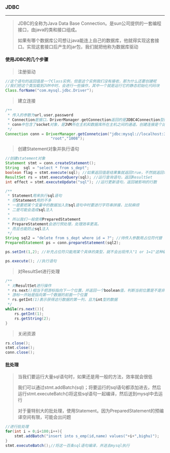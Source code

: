 ### JDBC

***

> JDBC的全称为Java Data Base Connection。是sun公司提供的一套编程接口，由java的类和接口组成。
>
> 如果有哪个数据库公司想让java能连上自己的数据库，他就得实现这套接口。实现这套接口后产生的jar包，我们就把他称为数据库驱动



#### 使用JDBC的几个步骤

> 注册驱动

``` java
//这个语句的返回值是一个Class实例，但是这个实例我们没有接收，那为什么还要创建呢
//我们把这个类加载到JVM中时，会进行一些操作，其中一个就是运行它的静态初始化代码块
Class.forName("com.mysql.jdbc.Driver");
```



> 建立连接

``` java
/**
 * 传入的参数为url,user,password
 * Connection是接口，DriverManager.getConnection返回的是JDBC4Connection型的对象
 * conn中包含了socket对象，是JVM所在主机和数据库所在主机之间的通道。创建连接是个比较耗时的过程
 */
Connection conn = DriverManager.getConnetcion("jdbc:mysql://localhost:3306/bd2005",
                    "root","1008");
```



> 创建Statement对象并执行语句

``` java
//创建statement对象
Statement stmt = conn.createStatement();
String  sql = "select * from s_dept";
boolean flag = stmt.execute(sql); //如果返回值是结果集就返回true，不然就返回false
ResultSet rs = stmt.executeQuery(sql); //运行查询语句，返回ResultSet
int effect = stmt.executeUpdate("sql"); //运行更新语句，返回被影响的行数

/**
 * Statement用来执行sql语句
 * 但Statement用的不多
 * 一是要把某个变量中的数据加入到sql语句中时要进行字符串拼接，比较麻烦
 * 二是可能会造成sql注入
 *
 * 所以我们一般使用PreparedStatement
 * PrepareStatement会进行预处理，处理效率更高。
 * 而且也能防止sql注入
 */
String sql2 = "delete from s_dept where id = ?"; //待传入参数用占位符代替
PreparedStatement ps = conn.prepareStatement(sql2);

ps.setInt(1,2); //补充占位符只能用某个具体的类型，就不会出现传入"1 or 1=1"这种破坏性语句了

ps.execute(); //执行语句
```



> 对ResultSet进行处理

``` java
/**
 * 对ResultSet进行操作
 * rs.next()相当于把游标指向下一个位置，并返回一个boolean值，判断当前位置是不是非空
 * 游标一开始是指向第一个数据的前面一个位置
 * rs.getInt(1)表示获得这行数据的第一列，且为int型的数据
 */
while(rs.next()){
	rs.getInt(1);
	rs.getString(2);
}
```



> 关闭资源

``` java
rs.close();
stmt.close();
conn.close();
```





#### 批处理

> 当我们要运行大量sql语句时，如果还是用一般的方法，效率就会很低
>
> 我们可以通过stmt.addBatch(sql)；将要运行的sql语句都添加进去，然后运行stmt.executeBatch()将这些sql语句一起编译，然后送到mysql中去运行
>
> 对于量特别大的批处理，使用Statement。因为PreparedStatement的预编译空间有限，可能会出问题

``` java
//进行批处理
for(int i = 0;i<100;i++){
	stmt.addBatch("insert into s_emp(id,name) values("+i+",bighu)");
}
stmt.executeBatch();//将这一百条sql语句编译，并送去mysql执行
```

